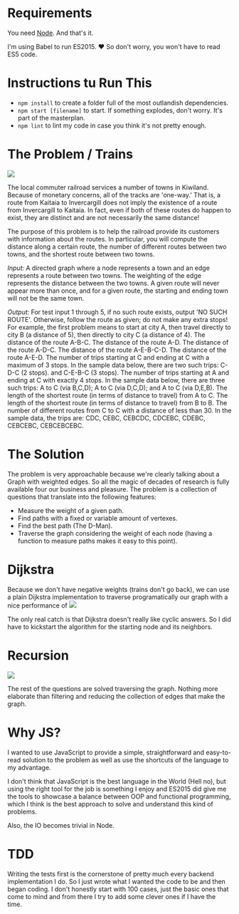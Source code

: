 # Requirements

You need [Node](https://nodejs.org/en/). And that's it.

I'm using Babel to run ES2015. :heart: So don't worry, you won't have to read ES5 code.


# Instructions tu Run This

- `npm install` to create a folder full of the most outlandish dependencies.
- `npm start [filename]` to start. If something explodes, don't worry. It's part of the masterplan.
- `npm lint` to lint my code in case you think it's not pretty enough.

# The Problem / Trains

![](https://media.giphy.com/media/l2Je3kfwO4jTSNM2c/giphy.gif)

The local commuter railroad services a number of towns in Kiwiland.  Because of monetary concerns, all of the tracks are 'one-way.'  That is, a route from Kaitaia to Invercargill does not imply the existence of a route from Invercargill to Kaitaia.  In fact, even if both of these routes do happen to exist, they are distinct and are not necessarily the same distance!
 
The purpose of this problem is to help the railroad provide its customers with information about the routes.  In particular, you will compute the distance along a certain route, the number of different routes between two towns, and the shortest route between two towns.
 
*Input:*  A directed graph where a node represents a town and an edge represents a route between two towns.  The weighting of the edge represents the distance between the two towns.  A given route will never appear more than once, and for a given route, the starting and ending town will not be the same town.
 
*Output:* For test input 1 through 5, if no such route exists, output 'NO SUCH ROUTE'.  Otherwise, follow the route as given; do not make any extra stops!  For example, the first problem means to start at city A, then travel directly to city B (a distance of 5), then directly to city C (a distance of 4).
The distance of the route A-B-C.
The distance of the route A-D.
The distance of the route A-D-C.
The distance of the route A-E-B-C-D.
The distance of the route A-E-D.
The number of trips starting at C and ending at C with a maximum of 3 stops.  In the sample data below, there are two such trips: C-D-C (2 stops). and C-E-B-C (3 stops).
The number of trips starting at A and ending at C with exactly 4 stops.  In the sample data below, there are three such trips: A to C (via B,C,D); A to C (via D,C,D); and A to C (via D,E,B).
The length of the shortest route (in terms of distance to travel) from A to C.
The length of the shortest route (in terms of distance to travel) from B to B.
The number of different routes from C to C with a distance of less than 30.  In the sample data, the trips are: CDC, CEBC, CEBCDC, CDCEBC, CDEBC, CEBCEBC, CEBCEBCEBC.

# The Solution

The problem is very approachable because we're clearly talking about a Graph with weighted edges. So all the magic of decades of research is fully available four our business and pleasure. The problem is a collection of questions that translate into the following features:

- Measure the weight of a given path.
- Find paths with a fixed or variable amount of vertexes.
- Find the best path (The D-Man).
- Traverse the graph considering the weight of each node (having a function to measure paths makes it easy to this point).

# Dijkstra

Because we don't have negative weights (trains don't go back), we can use a plain Dijkstra implementation to traverse programatically our graph with a nice performance of ![](https://wikimedia.org/api/rest_v1/media/math/render/svg/4fcb7644781d08e9e958d4a430a3107da04bf1b3)

The only real catch is that Dijkstra doesn't really like cyclic answers. So I did have to kickstart the algorithm for the starting node and its neighbors.

# Recursion

![](https://media.giphy.com/media/iThaM3NlpjH0Y/giphy.gif)

The rest of the questions are solved traversing the graph. Nothing more elaborate than filtering and reducing the collection of edges that make the graph. 

# Why JS?

I wanted to use JavaScript to provide a simple, straightforward and easy-to-read solution to the problem as well as use the shortcuts of the language to my advantage. 

I don't think that JavaScript is the best language in the World (Hell no), but using the right tool for the job is something I enjoy and ES2015 did give me the tools to showcase a balance between OOP and functional programming, which I think is the best approach to solve and understand this kind of problems.

Also, the IO becomes trivial in Node.

# TDD
Writing the tests first is the cornerstone of pretty much every backend implementation I do. So I just wrote what I wanted the code to be and then began coding. I don't honestly start with 100 cases, just the basic ones that come to mind and from there I try to add some clever ones if I have the time.
